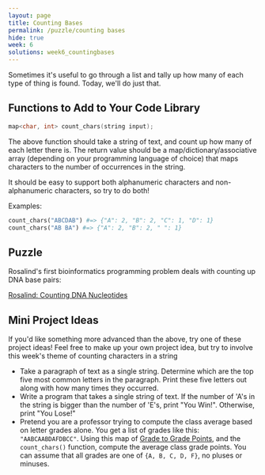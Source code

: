 ```yaml
---
layout: page
title: Counting Bases
permalink: /puzzle/counting bases
hide: true
week: 6
solutions: week6_countingbases
---
```


Sometimes it's useful to go through a list and tally up how many of each
type of thing is found. Today, we'll do just that.

## Functions to Add to Your Code Library

```c++
map<char, int> count_chars(string input);
```
The above function should take a string of text, and count up how many of
each letter there is. The return value should be a map/dictionary/associative
array (depending on your programming language of choice) that maps characters
to the number of occurrences in the string.

It should be easy to support both alphanumeric characters and non-alphanumeric
characters, so try to do both!

Examples:

```python
count_chars("ABCDAB") #=> {"A": 2, "B": 2, "C": 1, "D": 1}
count_chars("AB BA") #=> {"A": 2, "B": 2, " ": 1}
```

## Puzzle

Rosalind's first bioinformatics programming problem deals with counting up
DNA base pairs:

[Rosalind: Counting DNA Nucleotides](http://rosalind.info/problems/dna/)

## Mini Project Ideas

If you'd like something more advanced than the above, try one of these
project ideas! Feel free to make up your own project idea, but try to involve
this week's theme of counting characters in a string

* Take a paragraph of text as a single string. Determine which are the top
    five most common letters in the paragraph. Print these five letters out
    along with how many times they occurred.
* Write a program that takes a single string of text. If the number of 'A's
    in the string is bigger than the number of 'E's, print "You Win!".
    Otherwise, print "You Lose!"
* Pretend you are a professor trying to compute the class average based on
    letter grades alone. You get a list of grades like this: `"AABCAABDAFDBCC"`.
    Using this map of
    [Grade to Grade Points](http://drexel.edu/provost/policies/grades/), and
    the `count_chars()` function, compute the average class grade points. You
    can assume that all grades are one of `{A, B, C, D, F}`, no pluses or
    minuses.

